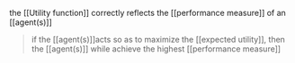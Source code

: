 the [[Utility function]] correctly reflects the [[performance measure]] of an [[agent(s)]]
>	if the [[agent(s)]]acts so as to maximize the [[expected utility]], then the [[agent(s)]] while achieve the highest [[performance measure]]